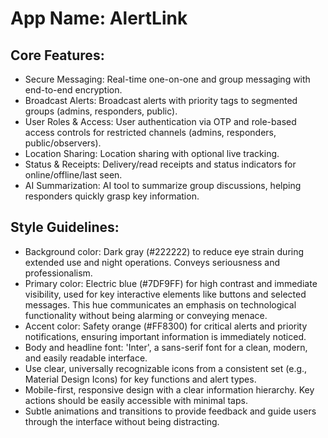 # **App Name**: AlertLink

## Core Features:

- Secure Messaging: Real-time one-on-one and group messaging with end-to-end encryption.
- Broadcast Alerts: Broadcast alerts with priority tags to segmented groups (admins, responders, public).
- User Roles & Access: User authentication via OTP and role-based access controls for restricted channels (admins, responders, public/observers).
- Location Sharing: Location sharing with optional live tracking.
- Status & Receipts: Delivery/read receipts and status indicators for online/offline/last seen.
- AI Summarization: AI tool to summarize group discussions, helping responders quickly grasp key information.

## Style Guidelines:

- Background color: Dark gray (#222222) to reduce eye strain during extended use and night operations. Conveys seriousness and professionalism.
- Primary color: Electric blue (#7DF9FF) for high contrast and immediate visibility, used for key interactive elements like buttons and selected messages. This hue communicates an emphasis on technological functionality without being alarming or conveying menace.
- Accent color: Safety orange (#FF8300) for critical alerts and priority notifications, ensuring important information is immediately noticed.
- Body and headline font: 'Inter', a sans-serif font for a clean, modern, and easily readable interface.
- Use clear, universally recognizable icons from a consistent set (e.g., Material Design Icons) for key functions and alert types.
- Mobile-first, responsive design with a clear information hierarchy. Key actions should be easily accessible with minimal taps.
- Subtle animations and transitions to provide feedback and guide users through the interface without being distracting.